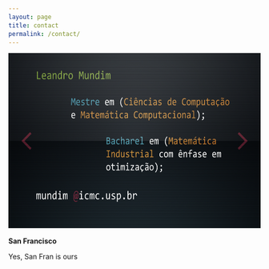 ```yaml
---
layout: page
title: contact
permalink: /contact/
---
```


<div class="col-sm-4">
  <div class="thumbnail">
    <img src="contato.png" alt="cartao" width="600" height="350">
    <p><strong>San Francisco</strong></p>
    <p>Yes, San Fran is ours</p>
  </div>
</div>

